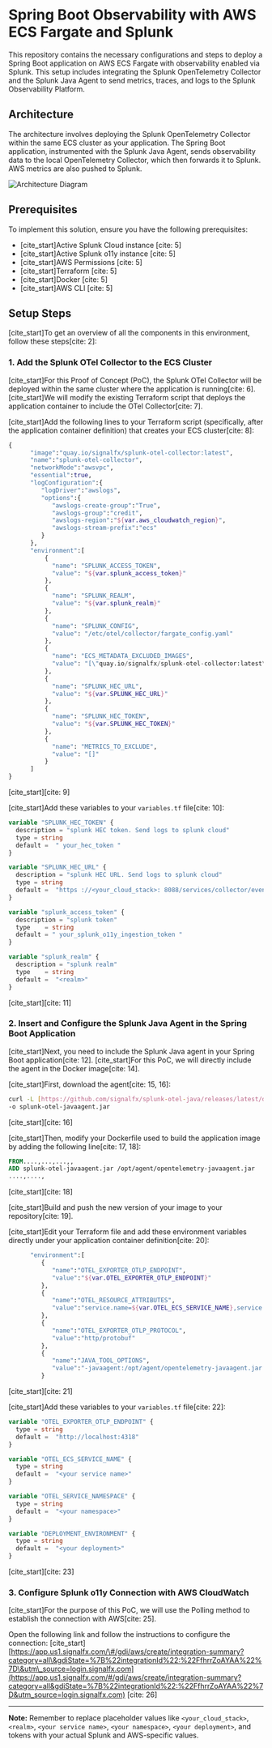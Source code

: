 
# Spring Boot Observability with AWS ECS Fargate and Splunk

This repository contains the necessary configurations and steps to deploy a Spring Boot application on AWS ECS Fargate with observability enabled via Splunk. This setup includes integrating the Splunk OpenTelemetry Collector and the Splunk Java Agent to send metrics, traces, and logs to the Splunk Observability Platform.

## Architecture

The architecture involves deploying the Splunk OpenTelemetry Collector within the same ECS cluster as your application. The Spring Boot application, instrumented with the Splunk Java Agent, sends observability data to the local OpenTelemetry Collector, which then forwards it to Splunk. AWS metrics are also pushed to Splunk.

![Architecture Diagram](architecture_diagram.png)

## Prerequisites

To implement this solution, ensure you have the following prerequisites:

* [cite_start]Active Splunk Cloud instance [cite: 5]
* [cite_start]Active Splunk o11y instance [cite: 5]
* [cite_start]AWS Permissions [cite: 5]
* [cite_start]Terraform [cite: 5]
* [cite_start]Docker [cite: 5]
* [cite_start]AWS CLI [cite: 5]

## Setup Steps

[cite_start]To get an overview of all the components in this environment, follow these steps[cite: 2]:

### 1. Add the Splunk OTel Collector to the ECS Cluster

[cite_start]For this Proof of Concept (PoC), the Splunk OTel Collector will be deployed within the same cluster where the application is running[cite: 6]. [cite_start]We will modify the existing Terraform script that deploys the application container to include the OTel Collector[cite: 7].

[cite_start]Add the following lines to your Terraform script (specifically, after the application container definition) that creates your ECS cluster[cite: 8]:

```terraform
{
      "image":"quay.io/signalfx/splunk-otel-collector:latest",
      "name":"splunk-otel-collector",
      "networkMode":"awsvpc",
      "essential":true,
      "logConfiguration":{
         "logDriver":"awslogs",
         "options":{
            "awslogs-create-group":"True",
            "awslogs-group":"credit",
            "awslogs-region":"${var.aws_cloudwatch_region}",
            "awslogs-stream-prefix":"ecs"
         }
      },
      "environment":[
          {
            "name": "SPLUNK_ACCESS_TOKEN",
            "value": "${var.splunk_access_token}"
          },
          {
            "name": "SPLUNK_REALM",
            "value": "${var.splunk_realm}"
          },
          {
            "name": "SPLUNK_CONFIG",
            "value": "/etc/otel/collector/fargate_config.yaml"
          },
          {
            "name": "ECS_METADATA_EXCLUDED_IMAGES",
            "value": "[\"quay.io/signalfx/splunk-otel-collector:latest\"]"
          },
          {
            "name": "SPLUNK_HEC_URL",
            "value": "${var.SPLUNK_HEC_URL}"
          },
          {
            "name": "SPLUNK_HEC_TOKEN",
            "value": "${var.SPLUNK_HEC_TOKEN}"
          },
          {
            "name": "METRICS_TO_EXCLUDE",
            "value": "[]"
          }
      ]
}
````

[cite\_start][cite: 9]

[cite\_start]Add these variables to your `variables.tf` file[cite: 10]:

```terraform
variable "SPLUNK_HEC_TOKEN" {
  description = "splunk HEC token. Send logs to splunk cloud"
  type = string
  default =  " your_hec_token "
}

variable "SPLUNK_HEC_URL" {
  description = "splunk HEC URL. Send logs to splunk cloud"
  type = string
  default =  "https ://<your_cloud_stack>: 8088/services/collector/event"
}

variable "splunk_access_token" {
  description = "splunk token"
  type    = string
  default = " your_splunk_o11y_ingestion_token "
}

variable "splunk_realm" {
  description = "splunk realm"
  type    = string
  default =  "<realm>"
}
```

[cite\_start][cite: 11]

### 2\. Insert and Configure the Splunk Java Agent in the Spring Boot Application

[cite\_start]Next, you need to include the Splunk Java agent in your Spring Boot application[cite: 12]. [cite\_start]For this PoC, we will directly include the agent in the Docker image[cite: 14].

[cite\_start]First, download the agent[cite: 15, 16]:

```bash
curl -L [https://github.com/signalfx/splunk-otel-java/releases/latest/download/splunk-otel-javaagent.jar](https://github.com/signalfx/splunk-otel-java/releases/latest/download/splunk-otel-javaagent.jar) \
-o splunk-otel-javaagent.jar
```

[cite\_start][cite: 16]

[cite\_start]Then, modify your Dockerfile used to build the application image by adding the following line[cite: 17, 18]:

```dockerfile
FROM....,...,...,,
ADD splunk-otel-javaagent.jar /opt/agent/opentelemetry-javaagent.jar
....,....,
```

[cite\_start][cite: 18]

[cite\_start]Build and push the new version of your image to your repository[cite: 19].

[cite\_start]Edit your Terraform file and add these environment variables directly under your application container definition[cite: 20]:

```terraform
      "environment":[
         {
            "name":"OTEL_EXPORTER_OTLP_ENDPOINT",
            "value":"${var.OTEL_EXPORTER_OTLP_ENDPOINT}"
         },
         {
            "name":"OTEL_RESOURCE_ATTRIBUTES",
            "value":"service.name=${var.OTEL_ECS_SERVICE_NAME},service.namespace=${var.OTEL_SERVICE_NAMESPACE},deployment.environment=${var.DEPLOYMENT_ENVIRONMENT},service.version=1"
         },
         {
            "name":"OTEL_EXPORTER_OTLP_PROTOCOL",
            "value":"http/protobuf"
         },
         {
            "name":"JAVA_TOOL_OPTIONS",
            "value":"-javaagent:/opt/agent/opentelemetry-javaagent.jar -Dsplunk.profiler.enabled=true -Dsplunk.profiler.memory.enabled=true "
         }
```

[cite\_start][cite: 21]

[cite\_start]Add these variables to your `variables.tf` file[cite: 22]:

```terraform
variable "OTEL_EXPORTER_OTLP_ENDPOINT" {
  type = string
  default =  "http://localhost:4318"
}

variable "OTEL_ECS_SERVICE_NAME" {
  type = string
  default =  "<your service name>"
}

variable "OTEL_SERVICE_NAMESPACE" {
  type = string
  default =  "<your namespace>"
}

variable "DEPLOYMENT_ENVIRONMENT" {
  type = string
  default =  "<your deployment>"
}
```

[cite\_start][cite: 23]

### 3\. Configure Splunk o11y Connection with AWS CloudWatch

[cite\_start]For the purpose of this PoC, we will use the Polling method to establish the connection with AWS[cite: 25].

Open the following link and follow the instructions to configure the connection:
[cite\_start][https://app.us1.signalfx.com/\#/gdi/aws/create/integration-summary?category=all\&gdiState=%7B%22integrationId%22:%22FfhrrZoAYAA%22%7D\&utm\_source=login.signalfx.com](https://app.us1.signalfx.com/#/gdi/aws/create/integration-summary?category=all&gdiState=%7B%22integrationId%22:%22FfhrrZoAYAA%22%7D&utm_source=login.signalfx.com) [cite: 26]

-----

**Note:** Remember to replace placeholder values like `<your_cloud_stack>`, `<realm>`, `<your service name>`, `<your namespace>`, `<your deployment>`, and tokens with your actual Splunk and AWS-specific values.


